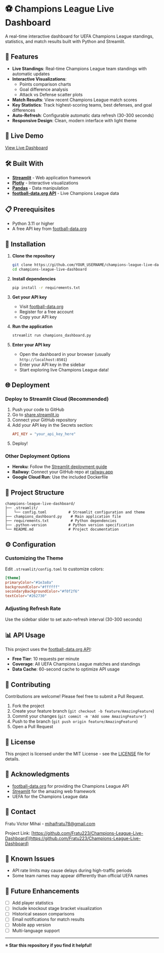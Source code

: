 # ⚽ Champions League Live Dashboard

A real-time interactive dashboard for UEFA Champions League standings, statistics, and match results built with Python and Streamlit.

## 🌟 Features

- **Live Standings**: Real-time Champions League team standings with automatic updates
- **Interactive Visualizations**: 
  - Points comparison charts
  - Goal difference analysis
  - Attack vs Defense scatter plots
- **Match Results**: View recent Champions League match scores
- **Key Statistics**: Track highest-scoring teams, best defenses, and goal differences
- **Auto-Refresh**: Configurable automatic data refresh (30-300 seconds)
- **Responsive Design**: Clean, modern interface with light theme

## 🚀 Live Demo

[View Live Dashboard](https://champions-league-live-dashboard-2hdzfxkhwrcqwa7lc5kxpf.streamlit.app/)

## 🛠️ Built With

- **[Streamlit](https://streamlit.io/)** - Web application framework
- **[Plotly](https://plotly.com/)** - Interactive visualizations
- **[Pandas](https://pandas.pydata.org/)** - Data manipulation
- **[football-data.org API](https://www.football-data.org/)** - Live Champions League data

## 📋 Prerequisites

- Python 3.11 or higher
- A free API key from [football-data.org](https://www.football-data.org/client/register)

## 🔧 Installation

1. **Clone the repository**
   ```bash
   git clone https://github.com/YOUR_USERNAME/champions-league-live-dashboard.git
   cd champions-league-live-dashboard
   ```

2. **Install dependencies**
   ```bash
   pip install -r requirements.txt
   ```

3. **Get your API key**
   - Visit [football-data.org](https://www.football-data.org/client/register)
   - Register for a free account
   - Copy your API key

4. **Run the application**
   ```bash
   streamlit run champions_dashboard.py
   ```

5. **Enter your API key**
   - Open the dashboard in your browser (usually `http://localhost:8501`)
   - Enter your API key in the sidebar
   - Start exploring live Champions League data!

## 🌐 Deployment

### Deploy to Streamlit Cloud (Recommended)

1. Push your code to GitHub
2. Go to [share.streamlit.io](https://share.streamlit.io/)
3. Connect your GitHub repository
4. Add your API key in the Secrets section:
   ```toml
   API_KEY = "your_api_key_here"
   ```
5. Deploy!

### Other Deployment Options

- **Heroku**: Follow the [Streamlit deployment guide](https://docs.streamlit.io/streamlit-community-cloud/get-started/deploy-an-app)
- **Railway**: Connect your GitHub repo at [railway.app](https://railway.app/)
- **Google Cloud Run**: Use the included Dockerfile

## 📁 Project Structure

```
champions-league-live-dashboard/
├── .streamlit/
│   └── config.toml          # Streamlit configuration and theme
├── champions_dashboard.py    # Main application file
├── requirements.txt          # Python dependencies
├── .python-version          # Python version specification
└── README.md                # Project documentation
```

## ⚙️ Configuration

### Customizing the Theme

Edit `.streamlit/config.toml` to customize colors:

```toml
[theme]
primaryColor="#1e3a8a"
backgroundColor="#ffffff"
secondaryBackgroundColor="#f0f2f6"
textColor="#262730"
```

### Adjusting Refresh Rate

Use the sidebar slider to set auto-refresh interval (30-300 seconds)

## 📊 API Usage

This project uses the [football-data.org API](https://www.football-data.org/):
- **Free Tier**: 10 requests per minute
- **Coverage**: All UEFA Champions League matches and standings
- **Data Cache**: 60-second cache to optimize API usage

## 🤝 Contributing

Contributions are welcome! Please feel free to submit a Pull Request.

1. Fork the project
2. Create your feature branch (`git checkout -b feature/AmazingFeature`)
3. Commit your changes (`git commit -m 'Add some AmazingFeature'`)
4. Push to the branch (`git push origin feature/AmazingFeature`)
5. Open a Pull Request

## 📝 License

This project is licensed under the MIT License - see the [LICENSE](LICENSE) file for details.

## 🙏 Acknowledgments

- [football-data.org](https://www.football-data.org/) for providing the Champions League API
- [Streamlit](https://streamlit.io/) for the amazing web framework
- UEFA for the Champions League data

## 📧 Contact

Fratu Victor Mihai - mihaifratu78@gmail.com

Project Link: [https://github.com/Fratu223/Champions-League-Live-Dashboard](https://github.com/Fratu223/Champions-League-Live-Dashboard)

## 🐛 Known Issues

- API rate limits may cause delays during high-traffic periods
- Some team names may appear differently than official UEFA names

## 🔮 Future Enhancements

- [ ] Add player statistics
- [ ] Include knockout stage bracket visualization
- [ ] Historical season comparisons
- [ ] Email notifications for match results
- [ ] Mobile app version
- [ ] Multi-language support

---

**⭐ Star this repository if you find it helpful!**